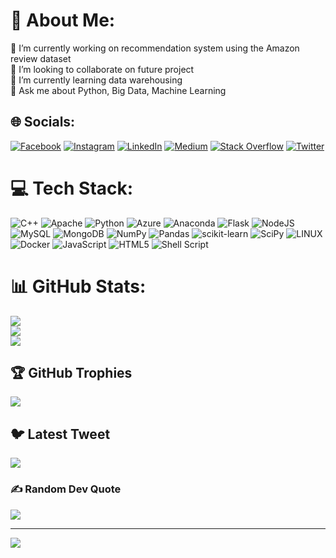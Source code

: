# 💫 About Me:
🔭 I’m currently working on recommendation system using the Amazon review dataset<br>👯 I’m looking to collaborate on future project<br>🌱 I’m currently learning data warehousing <br>💬 Ask me about Python, Big Data, Machine Learning


## 🌐 Socials:
[![Facebook](https://img.shields.io/badge/Facebook-%231877F2.svg?logo=Facebook&logoColor=white)](https://facebook.com/FaizanUlHaq) [![Instagram](https://img.shields.io/badge/Instagram-%23E4405F.svg?logo=Instagram&logoColor=white)](https://instagram.com/faizanulhaq264) [![LinkedIn](https://img.shields.io/badge/LinkedIn-%230077B5.svg?logo=linkedin&logoColor=white)](https://linkedin.com/in/faizan-u-51a28b13a) [![Medium](https://img.shields.io/badge/Medium-12100E?logo=medium&logoColor=white)](https://medium.com/@faizan.official262) [![Stack Overflow](https://img.shields.io/badge/-Stackoverflow-FE7A16?logo=stack-overflow&logoColor=white)](https://stackoverflow.com/users/20983942/faizan-ul-haq) [![Twitter](https://img.shields.io/badge/Twitter-%231DA1F2.svg?logo=Twitter&logoColor=white)](https://twitter.com/Faizanulhaq_262) 

# 💻 Tech Stack:
![C++](https://img.shields.io/badge/c++-%2300599C.svg?style=flat&logo=c%2B%2B&logoColor=white) ![Apache](https://img.shields.io/badge/apache-%23D42029.svg?style=flat&logo=apache&logoColor=white) ![Python](https://img.shields.io/badge/python-3670A0?style=flat&logo=python&logoColor=ffdd54) ![Azure](https://img.shields.io/badge/azure-%230072C6.svg?style=flat&logo=azure-devops&logoColor=white) ![Anaconda](https://img.shields.io/badge/Anaconda-%2344A833.svg?style=flat&logo=anaconda&logoColor=white) ![Flask](https://img.shields.io/badge/flask-%23000.svg?style=flat&logo=flask&logoColor=white) ![NodeJS](https://img.shields.io/badge/node.js-6DA55F?style=flat&logo=node.js&logoColor=white) ![MySQL](https://img.shields.io/badge/mysql-%2300f.svg?style=flat&logo=mysql&logoColor=white) ![MongoDB](https://img.shields.io/badge/MongoDB-%234ea94b.svg?style=flat&logo=mongodb&logoColor=white) ![NumPy](https://img.shields.io/badge/numpy-%23013243.svg?style=flat&logo=numpy&logoColor=white) ![Pandas](https://img.shields.io/badge/pandas-%23150458.svg?style=flat&logo=pandas&logoColor=white) ![scikit-learn](https://img.shields.io/badge/scikit--learn-%23F7931E.svg?style=flat&logo=scikit-learn&logoColor=white) ![SciPy](https://img.shields.io/badge/SciPy-%230C55A5.svg?style=flat&logo=scipy&logoColor=%white) ![LINUX](https://img.shields.io/badge/Linux-FCC624?style=flat&logo=linux&logoColor=black) ![Docker](https://img.shields.io/badge/docker-%230db7ed.svg?style=flat&logo=docker&logoColor=white) ![JavaScript](https://img.shields.io/badge/javascript-%23323330.svg?style=flat&logo=javascript&logoColor=%23F7DF1E) ![HTML5](https://img.shields.io/badge/html5-%23E34F26.svg?style=flat&logo=html5&logoColor=white) ![Shell Script](https://img.shields.io/badge/shell_script-%23121011.svg?style=flat&logo=gnu-bash&logoColor=white)
# 📊 GitHub Stats:
![](https://github-readme-stats.vercel.app/api?username=FaizanUlHaq262&theme=nightowl&hide_border=false&include_all_commits=false&count_private=false)<br/>
![](https://github-readme-streak-stats.herokuapp.com/?user=FaizanUlHaq262&theme=nightowl&hide_border=false)<br/>
![](https://github-readme-stats.vercel.app/api/top-langs/?username=FaizanUlHaq262&theme=nightowl&hide_border=false&include_all_commits=false&count_private=false&layout=compact)

## 🏆 GitHub Trophies
![](https://github-profile-trophy.vercel.app/?username=FaizanUlHaq262&theme=discord&no-frame=false&no-bg=false&margin-w=4)

## 🐦 Latest Tweet
[![](https://gtce.itsvg.in/api?username=Faizanulhaq_262)](https://github.com/VishwaGauravIn/github-twitter-card-embed)

### ✍️ Random Dev Quote
![](https://quotes-github-readme.vercel.app/api?type=horizontal&theme=merko)

---
[![](https://visitcount.itsvg.in/api?id=FaizanUlHaq262&icon=5&color=1)](https://visitcount.itsvg.in)

<!-- Proudly created with GPRM ( https://gprm.itsvg.in ) -->
